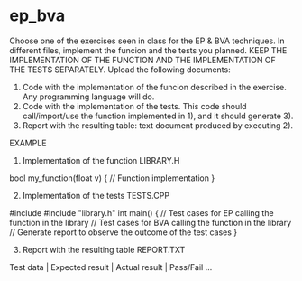 # ep_bva
Choose one of the exercises seen in class for the EP & BVA techniques. In different files, implement the funcion and the tests you planned. KEEP THE IMPLEMENTATION OF THE FUNCTION AND THE IMPLEMENTATION OF THE TESTS SEPARATELY. 
Upload the following documents:
   1) Code with the implementation of the funcion described in the exercise. Any programming language will do.
   2) Code with the implementation of the tests. This code should call/import/use the function implemented in 1), and it should generate 3).
   3) Report with the resulting table: text document produced by executing 2).
   
   EXAMPLE
   
   1) Implementation of the function
   LIBRARY.H

   bool my_function(float v) {
     // Function implementation
   }
   
   2) Implementation of the tests
   TESTS.CPP

   #include <iostream>
   #include "library.h"
   int main() {
   // Test cases for EP calling the function in the library
   // Test cases for BVA calling the function in the library
   // Generate report to observe the outcome of the test cases
   }
  
   3) Report with the resulting table 
   REPORT.TXT
 
   Test data | Expected result | Actual result | Pass/Fail
   ...
   
   
   

